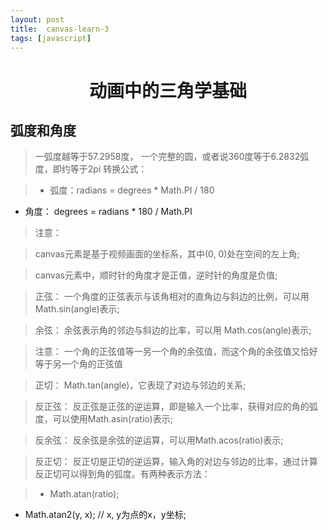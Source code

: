 ```yaml
---
layout: post
title:	canvas-learn-3
tags: [javascript]
---
```


<h1 style="text-align:center;">动画中的三角学基础</h1>

## 弧度和角度

> 一弧度越等于57.2958度， 一个完整的圆，或者说360度等于6.2832弧度，即约等于2pi
> 转换公式：

> * 弧度：radians = degrees * Math.PI / 180
* 角度： degrees = radians * 180 / Math.PI

> 注意：

> canvas元素是基于视频画面的坐标系，其中(0, 0)处在空间的左上角;

> canvas元素中，顺时针的角度才是正值，逆时针的角度是负值;

> 正弦： 一个角度的正弦表示与该角相对的直角边与斜边的比例，可以用Math.sin(angle)表示;

> 余弦： 余弦表示角的邻边与斜边的比率，可以用 Math.cos(angle)表示;

> 注意： 一个角的正弦值等一另一个角的余弦值，而这个角的余弦值又恰好等于另一个角的正弦值

> 正切： Math.tan(angle)，它表现了对边与邻边的关系;

> 反正弦： 反正弦是正弦的逆运算，即是输入一个比率，获得对应的角的弧度，可以使用Math.asin(ratio)表示;

> 反余弦： 反余弦是余弦的逆运算，可以用Math.acos(ratio)表示;

> 反正切： 反正切是正切的逆运算，输入角的对边与邻边的比率，通过计算反正切可以得到角的弧度。有两种表示方法：

> * Math.atan(ratio);
* Math.atan2(y, x); // x, y为点的x，y坐标;
